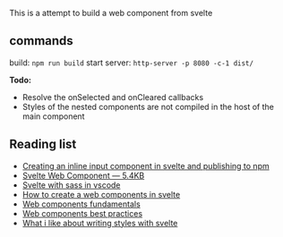 This is a attempt to build a web component from svelte

## commands
build: `npm run build`
start server: `http-server -p 8080 -c-1 dist/`

**Todo:**
 - Resolve the onSelected and onCleared callbacks
 - Styles of the nested components are not compiled in the host of the main component

## Reading list
 - [Creating an inline input component in svelte and publishing to npm](https://medium.com/@ukchukx/creating-an-inline-input-component-in-svelte-and-publishing-to-npm-84274be1aa73)
 - [Svelte Web Component — 5.4KB](https://itnext.io/svelte-web-component-5-4kb-4afe46590d99)
 - [Svelte with sass in vscode](https://daveceddia.com/svelte-with-sass-in-vscode/)
 - [How to create a web components in svelte](https://dev.to/silvio/how-to-create-a-web-components-in-svelte-2g4j)
 - [Web components fundamentals](https://developers.google.com/web/fundamentals/web-components/customelements)
 - [Web components best practices](https://developers.google.com/web/fundamentals/web-components/best-practices)
 - [What i like about writing styles with svelte](https://css-tricks.com/what-i-like-about-writing-styles-with-svelte/)

